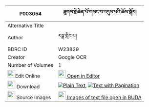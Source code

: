|P003054|ཐུགས་རྗེ་ཆེན་པོ་གསང་བ་འདུས་པའི་ཆོས་སྐོར། 
| --- | --- 
|Alternative Title |
|Author| རཏྣ་གླིང་པ།
|BDRC ID | W23829
|Creator | Google OCR
|Number of Volumes| 1
|<img width="25" src="https://img.icons8.com/color/25/000000/edit-property.png">Edit Online| [<img width="25" src="https://avatars.githubusercontent.com/u/45091458?s=200&v=4"> Open in Editor](http://editor.openpecha.org/P003054)
|<img width="25" src="https://img.icons8.com/fluent/48/000000/download-2.png"/>  Download | [![](https://img.icons8.com/color/20/000000/txt.png)Plain Text](https://github.com/Openpecha/P003054/releases/download/v1/tukje_chenpo_sangwa_dupa_i_cho_plain_P003054.zip), [![](https://img.icons8.com/color/20/000000/txt.png)Text with Pagination](https://github.com/Openpecha/P003054/releases/download/v1/tukje_chenpo_sangwa_dupa_i_cho_pages_P003054.zip)
|<img width="25" src="https://img.icons8.com/plasticine/100/000000/pictures-folder.png"/>  Source Images | [<img width="25" src="https://library.bdrc.io/icons/BUDA-small.svg"> Images of text file open in BUDA](https://library.bdrc.io/show/bdr:W23829)